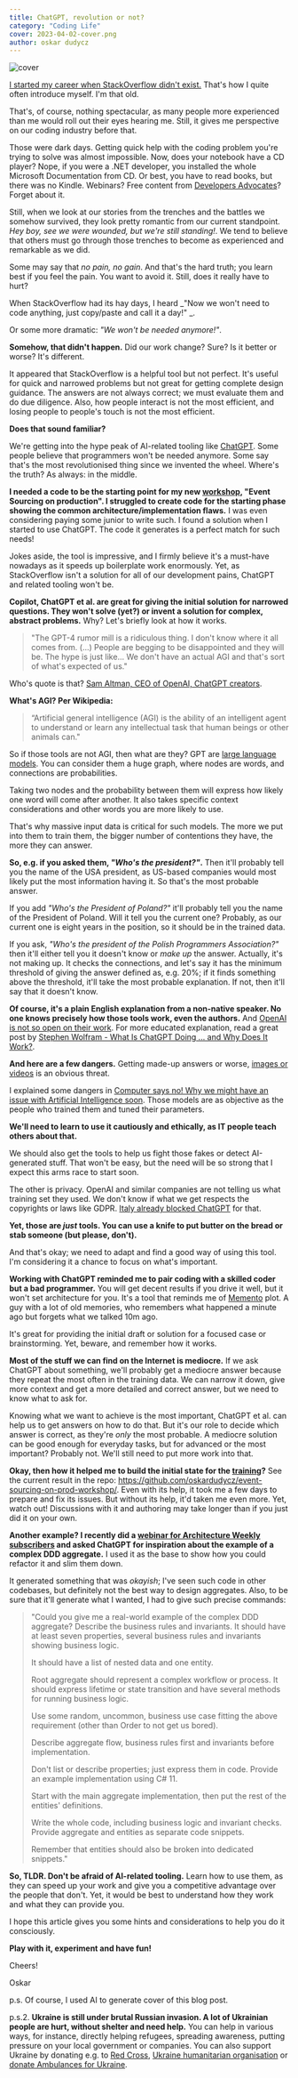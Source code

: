 ```yaml
---
title: ChatGPT, revolution or not?
category: "Coding Life"
cover: 2023-04-02-cover.png
author: oskar dudycz
---
```


![cover](2023-04-02-cover.png)

[I started my career when StackOverflow didn't exist.](/en/about/) That's how I quite often introduce myself. I'm that old.

That's, of course, nothing spectacular, as many people more experienced than me would roll out their eyes hearing me. Still, it gives me perspective on our coding industry before that.

Those were dark days. Getting quick help with the coding problem you're trying to solve was almost impossible. Now, does your notebook have a CD player? Nope, if you were a .NET developer, you installed the whole Microsoft Documentation from CD. Or best, you have to read books, but there was no Kindle. Webinars? Free content from [Developers Advocates](/en/revolution_now/)? Forget about it.

Still, when we look at our stories from the trenches and the battles we somehow survived, they look pretty romantic from our current standpoint. _Hey boy, see we were wounded, but we're still standing!_. We tend to believe that others must go through those trenches to become as experienced and remarkable as we did.

Some may say that _no pain, no gain_. And that's the hard truth; you learn best if you feel the pain. You want to avoid it. Still, does it really have to hurt?

When StackOverflow had its hay days, I heard _"Now we won't need to code anything, just copy/paste and call it a day!" _. 

Or some more dramatic: _"We won't be needed anymore!"_.

**Somehow, that didn't happen.** Did our work change? Sure? Is it better or worse? It's different.

It appeared that StackOverflow is a helpful tool but not perfect. It's useful for quick and narrowed problems but not great for getting complete design guidance. The answers are not always correct; we must evaluate them and do due diligence. Also, how people interact is not the most efficient, and losing people to people's touch is not the most efficient.

**Does that sound familiar?**

We're getting into the hype peak of AI-related tooling like [ChatGPT](https://chat.openai.com). Some people believe that programmers won't be needed anymore. Some say that's the most revolutionised thing since we invented the wheel. Where's the truth? As always: in the middle.

**I needed a code to be the starting point for my new [workshop](/en/training/), "Event Sourcing on production". I struggled to create code for the starting phase showing the common architecture/implementation flaws.** I was even considering paying some junior to write such. I found a solution when I started to use ChatGPT. The code it generates is a perfect match for such needs! 

Jokes aside, the tool is impressive, and I firmly believe it's a must-have nowadays as it speeds up boilerplate work enormously. Yet, as StackOverflow isn't a solution for all of our development pains, ChatGPT and related tooling won't be.

**Copilot, ChatGPT et al. are great for giving the initial solution for narrowed questions. They won't solve (yet?) or invent a solution for complex, abstract problems.** Why? Let's briefly look at how it works.

> "The GPT-4 rumor mill is a ridiculous thing. I don't know where it all comes from. (...) People are begging to be disappointed and they will be. The hype is just like... We don't have an actual AGI and that's sort of what's expected of us."

Who's quote is that? [Sam Altman, CEO of OpenAI, ChatGPT creators](https://www.theverge.com/23560328/openai-gpt-4-rumor-release-date-sam-altman-interview). 

**What's AGI? Per Wikipedia:**

> “Artificial general intelligence (AGI) is the ability of an intelligent agent to understand or learn any intellectual task that human beings or other animals can."

So if those tools are not AGI, then what are they? GPT are [large language models](https://en.wikipedia.org/wiki/Large_language_model). You can consider them a huge graph, where nodes are words, and connections are probabilities. 

Taking two nodes and the probability between them will express how likely one word will come after another. It also takes specific context considerations and other words you are more likely to use.

That's why massive input data is critical for such models. The more we put into them to train them, the bigger number of contentions they have, the more they can answer.

**So, e.g. if you asked them, _"Who's the president?"_.** Then it'll probably tell you the name of the USA president, as US-based companies would most likely put the most information having it. So that's the most probable answer. 

If you add _"Who's the President of Poland?"_ it'll probably tell you the name of the President of Poland. Will it tell you the current one? Probably, as our current one is eight years in the position, so it should be in the trained data.

If you ask, _"Who's the president of the Polish Programmers Association?"_ then it'll either tell you it doesn't know or _make up_ the answer. Actually, it's not making up. It checks the connections, and let's say it has the minimum threshold of giving the answer defined as, e.g. 20%; if it finds something above the threshold, it'll take the most probable explanation. If not, then it'll say that it doesn't know.

**Of course, it's a plain English explanation from a non-native speaker. No one knows precisely how those tools work, even the authors.** And [OpenAI is not so open on their work](https://fortune.com/2023/03/17/sam-altman-rivals-rip-openai-name-not-open-artificial-intelligence-gpt-4/). For more educated explanation, read a great post by [Stephen Wolfram - What Is ChatGPT Doing … and Why Does It Work?](https://writings.stephenwolfram.com/2023/02/what-is-chatgpt-doing-and-why-does-it-work/).

**And here are a few dangers.** Getting made-up answers or worse, [images or videos](https://www.washingtonpost.com/technology/2023/03/30/midjourney-ai-image-generation-rules/) is an obvious threat.

I explained some dangers in [Computer says no! Why we might have an issue with Artificial Intelligence soon](/en/computer_says_no_we_may_have_an_issue_with_ai_soon/). Those models are as objective as the people who trained them and tuned their parameters. 

**We'll need to learn to use it cautiously and ethically, as IT people teach others about that.**

We should also get the tools to help us fight those fakes or detect AI-generated stuff. That won't be easy, but the need will be so strong that I expect this arms race to start soon.

The other is privacy. OpenAI and similar companies are not telling us what training set they used. We don't know if what we get respects the copyrights or laws like GDPR. [Italy already blocked ChatGPT](https://www.zerohedge.com/technology/italy-bans-openais-chatgpt-over-privacy-concerns) for that.

**Yet, those are _just_ tools. You can use a knife to put butter on the bread or stab someone (but please, don't).**

And that's okay; we need to adapt and find a good way of using this tool. I'm considering it a chance to focus on what's important.

**Working with ChatGPT reminded me to pair coding with a skilled coder but a bad programmer.** You will get decent results if you drive it well, but it won't set architecture for you. It's a tool that reminds me of [Memento](https://www.imdb.com/title/tt0209144/) plot. A guy with a lot of old memories, who remembers what happened a minute ago but forgets what we talked 10m ago.

It's great for providing the initial draft or solution for a focused case or brainstorming. Yet, beware, and remember how it works.

**Most of the stuff we can find on the Internet is mediocre.** If we ask ChatGPT about something, we'll probably get a mediocre answer because they repeat the most often in the training data. We can narrow it down, give more context and get a more detailed and correct answer, but we need to know what to ask for. 

Knowing what we want to achieve is the most important, ChatGPT et al. can help us to get answers on how to do that. But it's our role to decide which answer is correct, as they're _only_ the most probable. A mediocre solution can be good enough for everyday tasks, but for advanced or the most important? Probably not. We'll still need to put more work into that.

**Okay, then how it helped me to build the initial state for the [training](/en/training/)?** See the current result in the repo: https://github.com/oskardudycz/event-sourcing-on-prod-workshop/. Even with its help, it took me a few days to prepare and fix its issues. But without its help, it'd taken me even more. Yet, watch out! Discussions with it and authoring may take longer than if you just did it on your own.

**Another example? I recently did a [webinar for Architecture Weekly subscribers](https://www.architecture-weekly.com/p/webinar-8-slim-down-your-aggregates) and asked ChatGPT for inspiration about the example of a complex DDD aggregate.** I used it as the base to show how you could refactor it and slim them down.

It generated something that was _okayish_; I've seen such code in other codebases, but definitely not the best way to design aggregates. Also, to be sure that it'll generate what I wanted, I had to give such precise commands:

> "Could you give me a real-world example of the complex DDD aggregate? Describe the business rules and invariants. It should have at least seven properties, several business rules and invariants showing business logic. 
> 
> It should have a list of nested data and one entity. 
> 
> Root aggregate should represent a complex workflow or process. It should express lifetime or state transition and have several methods for running business logic. 
> 
> Use some random, uncommon, business use case fitting the above requirement (other than Order to not get us bored). 
> 
> Describe aggregate flow, business rules first and invariants before implementation. 
> 
> Don't list or describe properties; just express them in code. Provide an example implementation using C# 11. 
> 
> Start with the main aggregate implementation, then put the rest of the entities' definitions. 
> 
> Write the whole code, including business logic and invariant checks. Provide aggregate and entities as separate code snippets. 
> 
> Remember that entities should also be broken into dedicated snippets."

**So, TLDR. Don't be afraid of AI-related tooling.** Learn how to use them, as they can speed up your work and give you a competitive advantage over the people that don't. Yet, it would be best to understand how they work and what they can provide you. 

I hope this article gives you some hints and considerations to help you do it consciously.

**Play with it, experiment and have fun!**

Cheers!

Oskar

p.s. Of course, I used AI to generate cover of this blog post.

p.s.2. **Ukraine is still under brutal Russian invasion. A lot of Ukrainian people are hurt, without shelter and need help.** You can help in various ways, for instance, directly helping refugees, spreading awareness, putting pressure on your local government or companies. You can also support Ukraine by donating e.g. to [Red Cross](https://www.icrc.org/en/donate/ukraine), [Ukraine humanitarian organisation](https://savelife.in.ua/en/donate/) or [donate Ambulances for Ukraine](https://www.gofundme.com/f/help-to-save-the-lives-of-civilians-in-a-war-zone).
